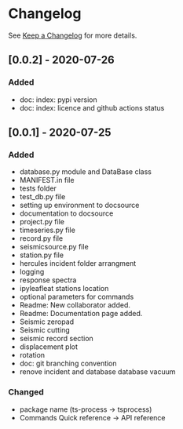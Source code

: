 # Changelog

See [Keep a Changelog](https://keepachangelog.com/en/1.0.0/) for more details.


## [0.0.2] - 2020-07-26
### Added
- doc: index: pypi version
- doc: index: licence and github actions status


## [0.0.1] - 2020-07-25
### Added
- database.py module and DataBase class
- MANIFEST.in file
- tests folder
- test_db.py file
- setting up environment to docsource
- documentation to docsource
- project.py file
- timeseries.py file
- record.py file
- seismicsource.py file
- station.py file
- hercules incident folder arrangment
- logging
- response spectra
- ipyleafleat stations location 
- optional parameters for commands
- Readme: New collaborator added.
- Readme: Documentation page added.
- Seismic zeropad
- Seismic cutting
- seismic record section 
- displacement plot
- rotation
- doc: git branching convention
- renove incident and database database vacuum

### Changed
- package name (ts-process -> tsprocess)
- Commands Quick reference -> API reference


